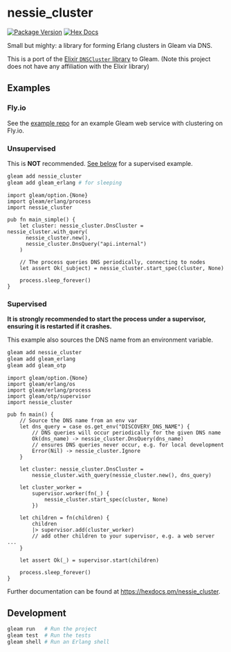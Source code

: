 # nessie_cluster

[![Package Version](https://img.shields.io/hexpm/v/nessie_cluster)](https://hex.pm/packages/nessie_cluster)
[![Hex Docs](https://img.shields.io/badge/hex-docs-ffaff3)](https://hexdocs.pm/nessie_cluster/)

Small but mighty: a library for forming Erlang clusters in Gleam via DNS.

This is a port of the [Elixir `DNSCluster` library](https://hex.pm/packages/nessie_cluster)
to Gleam. (Note this project does not have any affiliation with the Elixir library)

## Examples

### Fly.io

See the [example repo](https://github.com/ckreiling/nessie_cluster_example) for an example
Gleam web service with clustering on Fly.io.

### Unsupervised

This is **NOT** recommended. [See below](#Supervised) for a supervised example.

```sh
gleam add nessie_cluster
gleam add gleam_erlang # for sleeping
```
```gleam
import gleam/option.{None}
import gleam/erlang/process
import nessie_cluster

pub fn main_simple() {
    let cluster: nessie_cluster.DnsCluster = nessie_cluster.with_query(
      nessie_cluster.new(), 
      nessie_cluster.DnsQuery("api.internal")
    )

    // The process queries DNS periodically, connecting to nodes
    let assert Ok(_subject) = nessie_cluster.start_spec(cluster, None)

    process.sleep_forever()
}
```

### Supervised

**It is strongly recommended to start the process under a supervisor,
ensuring it is restarted if it crashes.**

This example also sources the DNS name from an environment variable.

```sh
gleam add nessie_cluster
gleam add gleam_erlang
gleam add gleam_otp
```

```gleam
import gleam/option.{None}
import gleam/erlang/os
import gleam/erlang/process
import gleam/otp/supervisor
import nessie_cluster

pub fn main() {
    // Source the DNS name from an env var
    let dns_query = case os.get_env("DISCOVERY_DNS_NAME") {
        // DNS queries will occur periodically for the given DNS name
        Ok(dns_name) -> nessie_cluster.DnsQuery(dns_name)
        // ensures DNS queries never occur, e.g. for local development
        Error(Nil) -> nessie_cluster.Ignore
    }

    let cluster: nessie_cluster.DnsCluster =
        nessie_cluster.with_query(nessie_cluster.new(), dns_query)

    let cluster_worker =
        supervisor.worker(fn(_) { 
            nessie_cluster.start_spec(cluster, None)
        })

    let children = fn(children) {
        children
        |> supervisor.add(cluster_worker)
        // add other children to your supervisor, e.g. a web server ...
    }
  
    let assert Ok(_) = supervisor.start(children)
  
    process.sleep_forever()
}
```

Further documentation can be found at <https://hexdocs.pm/nessie_cluster>.

## Development

```sh
gleam run   # Run the project
gleam test  # Run the tests
gleam shell # Run an Erlang shell
```
